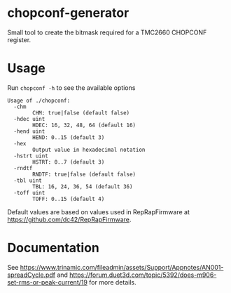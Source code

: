 # chopconf-generator
Small tool to create the bitmask required for a TMC2660 CHOPCONF register.

# Usage
Run `chopconf -h` to see the available options

```
Usage of ./chopconf:
  -chm
        CHM: true|false (default false)
  -hdec uint
        HDEC: 16, 32, 48, 64 (default 16)
  -hend uint
        HEND: 0..15 (default 3)
  -hex
        Output value in hexadecimal notation
  -hstrt uint
        HSTRT: 0..7 (default 3)
  -rndtf
        RNDTF: true|false (default false)
  -tbl uint
        TBL: 16, 24, 36, 54 (default 36)
  -toff uint
        TOFF: 0..15 (default 4)
```

Default values are based on values used in RepRapFirmware at https://github.com/dc42/RepRapFirmware.

# Documentation
See https://www.trinamic.com/fileadmin/assets/Support/Appnotes/AN001-spreadCycle.pdf and https://forum.duet3d.com/topic/5392/does-m906-set-rms-or-peak-current/19 for more details.

